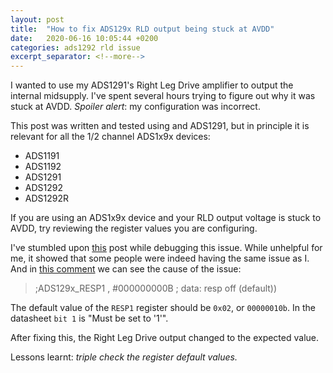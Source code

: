 ```yaml
---
layout: post
title:  "How to fix ADS129x RLD output being stuck at AVDD"
date:   2020-06-16 10:05:44 +0200
categories: ads1292 rld issue
excerpt_separator: <!--more-->
---
```


I wanted to use my ADS1291's Right Leg Drive amplifier to output the internal midsupply. I've spent several hours trying to figure out why it was stuck at AVDD. *Spoiler alert*: my configuration was incorrect.

<!--more-->

This post was written and tested using and ADS1291, but in principle it is relevant for all the
1/2 channel ADS1x9x devices:
 - ADS1191
 - ADS1192
 - ADS1291
 - ADS1292
 - ADS1292R

If you are using an ADS1x9x device and your RLD output voltage is stuck to AVDD, try reviewing
the register values you are configuring.

I've stumbled upon [this](https://e2e.ti.com/support/data-converters/f/73/t/214786) post while debugging this issue. While unhelpful for me, it showed that some people were indeed having the same issue as I. And in [this comment](https://e2e.ti.com/support/data-converters/f/73/p/214786/782850#782850) we can see the cause of the issue:

 > ;ADS129x_RESP1 , #000000000B         ; data: resp off (default))

The default value of the `RESP1` register should be `0x02`, or `00000010b`. In the datasheet `bit 1` is "Must be set to '1'".

After fixing this, the Right Leg Drive output changed to the expected value.

Lessons learnt: *triple check the register default values.*
